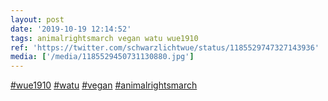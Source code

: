 ```yaml
---
layout: post
date: '2019-10-19 12:14:52'
tags: animalrightsmarch vegan watu wue1910
ref: 'https://twitter.com/schwarzlichtwue/status/1185529747327143936'
media: ['/media/1185529450731130880.jpg']
---
```

[#wue1910](/t/wue1910) [#watu](/t/watu) [#vegan](/t/vegan) [#animalrightsmarch](/t/animalrightsmarch) 